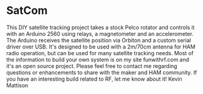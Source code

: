 # SatCom
This DIY satellite tracking project takes a stock Pelco rotator and controls it with an Arduino 2560 using relays, a magnetometer and an accelerometer. The Arduino receives the satellite position via Orbiton and a custom serial driver over USB. It's designed to be used with a 2m/70cm antenna for HAM radio operation, but can be used for many satellite tracking needs. 
Most of the information to build your own system is on my site funwithrf.com and it's an open source project. Please feel free to contact me regarding questions or enhancements to share with the maker and HAM community. If you have an interesting build related to RF, let me know about it!
Kevin Mattison
